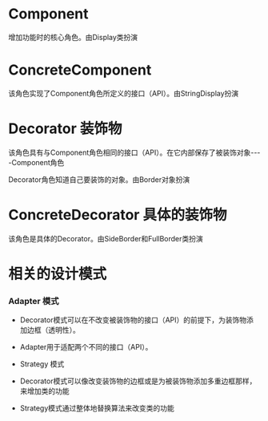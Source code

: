 # Component

增加功能时的核心角色。由Display类扮演

# ConcreteComponent 

该角色实现了Component角色所定义的接口（API）。由StringDisplay扮演

# Decorator 装饰物

该角色具有与Component角色相同的接口（API）。在它内部保存了被装饰对象----Component角色

Decorator角色知道自己要装饰的对象。由Border对象扮演

# ConcreteDecorator 具体的装饰物 

该角色是具体的Decorator。由SideBorder和FullBorder类扮演

# 相关的设计模式

### Adapter 模式

- Decorator模式可以在不改变被装饰物的接口（API）的前提下，为装饰物添加边框（透明性）。
- Adapter用于适配两个不同的接口（API）。

- Strategy 模式

- Decorator模式可以像改变装饰物的边框或是为被装饰物添加多重边框那样，来增加类的功能
- Strategy模式通过整体地替换算法来改变类的功能